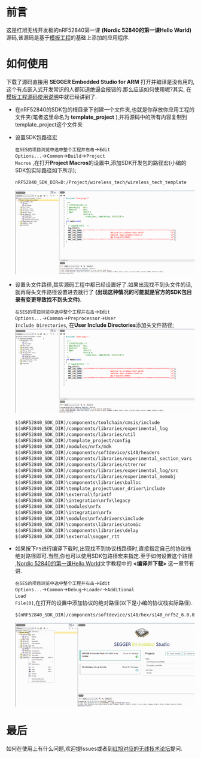 # 前言
这是红旭无线开发板的nRF52840第一课 **(Nordic 52840的第一课Hello World)** 源码,该源码是基于[模板工程](https://github.com/xiaolongba/wireless-tech/tree/master/%E8%BD%AF%E4%BB%B6/%E7%BA%A2%E6%97%AD%E6%97%A0%E7%BA%BF%E5%BC%80%E5%8F%91%E6%9D%BF%E5%AE%9E%E6%88%98%E6%95%99%E7%A8%8B%E5%AF%B9%E5%BA%94%E6%BA%90%E7%A0%81/nRF52840/Basic%20tutorial---template%20project)的基础上添加的应用程序.

# 如何使用
下载了源码直接用 **SEGGER Embedded Studio for ARM** 打开并编译是没有用的,这个有点嵌入式开发常识的人都知道绝逼会报错的.那么应该如何使用呢?其实,
在[模板工程源码使用说明]()中就已经讲到了.

- 在nRF52840的SDK包的根目录下创建一个文件夹,也就是你存放你应用工程的文件夹(笔者这里命名为 **template_project** ),并将源码中的所有内容复制到template_project这个文件夹
- 设置SDK包路径宏

  <code>在SES的项目浏览中选中整个工程并右击</code>-><code>Edit Options...</code>-><code>Common</code>-><code>Build</code>-><code>Project Macros</code>
  ,在打开**Project Macros**的设置中,添加SDK开发包的路径宏(小编的SDK包实际路径如下所示);

  ```
  nRF52840_SDK_DIR=D:/Project/wireless_tech/wireless_tech_template
  ```
  ![添加sdk路径宏](https://raw.githubusercontent.com/xiaolongba/picture/master/%E6%B7%BB%E5%8A%A0%E8%B7%AF%E5%BE%84%E5%AE%8F.gif)

- 设置头文件路径,其实源码工程中都已经设置好了.如果出现找不到头文件的话,就再将头文件路径设置进去就行了 **(出现这种情况的可能就是官方的SDK包目录有变更导致找不到头文件)**.

  <code>在SES的项目浏览中选中整个工程并右击</code>-><code>Edit Options...</code>-><code>Common</code>-><code>Preprocessor</code>-><code>User Include Directories</code>,
在**User Include Directories**添加头文件路径;
![添加头文件路径](https://raw.githubusercontent.com/xiaolongba/picture/master/%E6%B7%BB%E5%8A%A0%E5%A4%B4%E6%96%87%E4%BB%B6%E8%B7%AF%E5%BE%84.gif)

  ```
  $(nRF52840_SDK_DIR)/components/toolchain/cmsis/include
  $(nRF52840_SDK_DIR)/components/libraries/experimental_log
  $(nRF52840_SDK_DIR)/components/libraries/util
  $(nRF52840_SDK_DIR)/template_project/config
  $(nRF52840_SDK_DIR)/modules/nrfx/mdk
  $(nRF52840_SDK_DIR)/components/softdevice/s140/headers
  $(nRF52840_SDK_DIR)/components/libraries/experimental_section_vars
  $(nRF52840_SDK_DIR)/components/libraries/strerror
  $(nRF52840_SDK_DIR)/components/libraries/experimental_log/src
  $(nRF52840_SDK_DIR)/components/libraries/experimental_memobj
  $(nRF52840_SDK_DIR)\components\libraries\balloc
  $(nRF52840_SDK_DIR)\template_project\user_driver\include
  $(nRF52840_SDK_DIR)\external\fprintf
  $(nRF52840_SDK_DIR)\integration\nrfx\legacy
  $(nRF52840_SDK_DIR)\modules\nrfx
  $(nRF52840_SDK_DIR)\integration\nrfx
  $(nRF52840_SDK_DIR)\modules\nrfx\drivers\include
  $(nRF52840_SDK_DIR)\components\libraries\atomic
  $(nRF52840_SDK_DIR)\components\libraries\delay
  $(nRF52840_SDK_DIR)\external\segger_rtt

  ```

- 如果按下<code>F5</code>进行编译下载时,出现找不到协议栈路径时,直接指定自己的协议栈绝对路径即可.当然,你也可以使用SDK包路径宏来指定.至于如何设置这个路径
,[Nordic 52840的第一课Hello World](https://github.com/xiaolongba/wireless-tech/blob/master/%E8%BD%AF%E4%BB%B6/%E7%BA%A2%E6%97%AD%E6%97%A0%E7%BA%BF%E5%BC%80%E5%8F%91%E6%9D%BF%E5%AE%9E%E6%88%98%E6%95%99%E7%A8%8B/nRF52840/Nordic%2052840%E7%9A%84%E7%AC%AC%E4%B8%80%E8%AF%BEHello%20World.md)文字教程中的 **<编译并下载>** 这一章节有讲.

  <code>在SES的项目浏览中选中整个工程并右击</code>-><code>Edit Options...</code>-><code>Common</code>-><code>Debug</code>-><code>Loader</code>-><code>Additional Load File[0]</code>,在打开的设置中添加协议的绝对路径(以下是小编的协议栈实际路径).

  ```
  $(nRF52840_SDK_DIR)/components/softdevice/s140/hex/s140_nrf52_6.0.0_softdevice.hex
  ```
  ![添加协议栈路径](https://raw.githubusercontent.com/xiaolongba/picture/master/%E6%B7%BB%E5%8A%A0%E5%8D%8F%E8%AE%AE%E6%A0%88%E8%B7%AF%E5%BE%84.gif)
  
  
# 最后
如何在使用上有什么问题,欢迎提Issues或者到[红旭对应的无线技术论坛](http://bbs.wireless-tech.cn/forum.php)提问.

